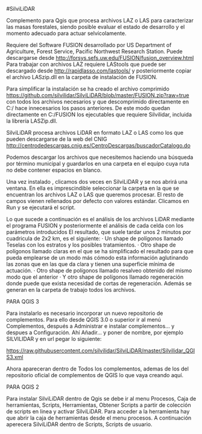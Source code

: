 #SilviLiDAR


Complemento para Qgis que procesa archivos LAZ o LAS para caracterizar las masas forestales, siendo posible evaluar el estado de desarrollo y el momento adecuado para actuar selvícolamente.

Requiere del Software FUSION desarrollado por US Department of Agriculture, Forest Service, Pacific Northwest Research Station. Puede descargarse desde http://forsys.sefs.uw.edu/FUSION/fusion_overview.html
Para trabajar con archivos LAZ requiere LAStools que puede ser descargado desde http://rapidlasso.com/lastools/ y posteriormente copiar el archivo LASzip.dll en la carpeta de instalación de FUSION.

Para simplificar la instalación se ha creado el archivo comprimido https://github.com/silvilidar/SilviLiDAR/blob/master/FUSION.zip?raw=true con todos los archivos necesarios y que descomprimido directamente en C:/ hace innecesarios los pasos anteriores. De este modo quedan directamente en C:/FUSION los ejecutables que requiere Silvilidar, incluida la librería LASZip.dll.


SilviLiDAR procesa archivos LiDAR en formato LAZ o LAS como los que pueden descargarse de la web del CNIG
http://centrodedescargas.cnig.es/CentroDescargas/buscadorCatalogo.do

Podemos descargar los archivos que necesitemos haciendo una búsqueda por término municipal y guardarlos en una carpeta en el equipo cuya ruta no debe contener espacios en blanco.

Una vez instalado , clicamos dos veces en SilviLiDAR y se nos abrirá una ventana. En ella es imprescindible seleccionar la carpeta en la que se encuentran los archivos LAZ o LAS que queremos procesar.
El resto de campos vienen rellenados por defecto con valores estándar.
Clicamos en Run y se ejecutará el script.

Lo que sucede a continuación es el análisis de los archivos LiDAR mediante el programa FUSION y posteriormente el análisis de cada celda con los parámetros introducidos 
El resultado, que suele tardar unos 2 minutos por cuadricula de 2x2 km, es el siguiente:
· Un shape de polígonos llamado Teselas con los estratos y los posibles tratamientos.
· Otro shape de polígonos llamado claras en el que se ha simplificado el resultado para que pueda emplearse de un modo más cómodo esta información aglutinando las zonas que en las que da clara y tienen una superficie mínima de actuación.
· Otro shape de polígonos llamado resalveo obtenido del mismo modo que el anterior
· Y otro shape de polígonos llamado regeneración donde puede que exista necesidad de cortas de regeneración.
Además se generan en la carpeta de trabajo todos los archivos.

PARA QGIS 3

Para instalarlo es necesario incorporar un nuevo repositorio de complementos. Para ello desde QGIS 3.0 o superior ir al menú Complementos, después a Administrar e instalar complementos... y despues a Configuración. Ahí Añadir... y poner de nombre, por ejemplo SILVILIDAR y en url pegar lo siguiente:

https://raw.githubusercontent.com/silvilidar/SilviLiDAR/master/Silvilidar_QGIS3.xml

Ahora apareceran dentro de Todos los complementos, ademas de los del repositorio oficial de complementos de QGIS lo que vaya creando aquí.

PARA QGIS 2

Para instalar SilviLiDAR dentro de Qgis se debe ir al menu Procesos, Caja de herramientas, Scripts, Herramientas, Obtener Scripts a partir de colección de scripts en linea y activar SilviLiDAR.
Para acceder a la herramienta hay que abrir la caja de herramientas desde el menu procesos. A continuación aperecera SilviLiDAR dentro de Scripts, Scripts de usuario.

